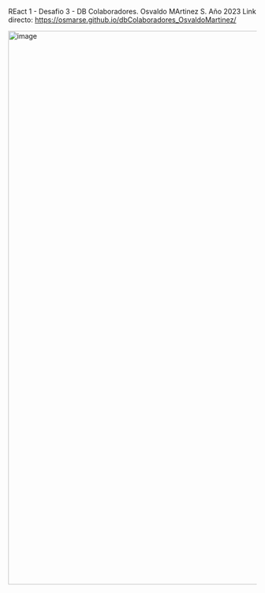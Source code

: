 REact 1 - Desafio 3 - DB Colaboradores.
Osvaldo MArtinez S.
Año 2023
Link directo: https://osmarse.github.io/dbColaboradores_OsvaldoMartinez/

<img width="1122" alt="image" src="https://user-images.githubusercontent.com/48747717/216169812-806005db-78b8-47c1-bcd5-ad036454a44b.png">
